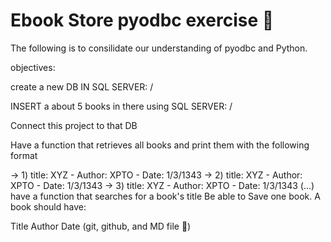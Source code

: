 # Ebook Store pyodbc exercise :taco:

The following is to consilidate our understanding of pyodbc and Python.

objectives:

create a new DB IN SQL SERVER: /

INSERT a about 5 books in there using SQL SERVER: /

Connect this project to that DB

Have a function that retrieves all books and print them with the following format

-> 1) title: XYZ - Author: XPTO - Date: 1/3/1343
-> 2) title: XYZ - Author: XPTO - Date: 1/3/1343
-> 3) title: XYZ - Author: XPTO - Date: 1/3/1343
(...)
have a function that searches for a book's title
Be able to Save one book.
A book should have:

Title
Author
Date
(git, github, and MD file 🍺)